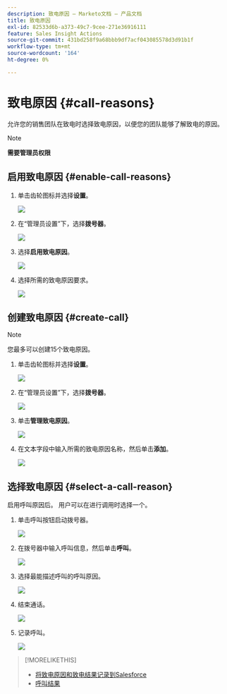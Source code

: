 ```yaml
---
description: 致电原因 — Marketo文档 — 产品文档
title: 致电原因
exl-id: 82533d6b-a373-49c7-9cee-271e36916111
feature: Sales Insight Actions
source-git-commit: 431bd258f9a68bbb9df7acf043085578d3d91b1f
workflow-type: tm+mt
source-wordcount: '164'
ht-degree: 0%

---
```


# 致电原因 {#call-reasons}

允许您的销售团队在致电时选择致电原因，以便您的团队能够了解致电的原因。

>[!NOTE]
>
>**需要管理员权限**

## 启用致电原因 {#enable-call-reasons}

1. 单击齿轮图标并选择&#x200B;**设置**。

   ![](assets/call-reasons-1.png)

1. 在“管理员设置”下，选择&#x200B;**拨号器**。

   ![](assets/call-reasons-2.png)

1. 选择&#x200B;**启用致电原因**。

   ![](assets/call-reasons-3.png)

1. 选择所需的致电原因要求。

   ![](assets/call-reasons-4.png)

## 创建致电原因 {#create-call}

>[!NOTE]
>
>您最多可以创建15个致电原因。

1. 单击齿轮图标并选择&#x200B;**设置**。

   ![](assets/call-reasons-5.png)

1. 在“管理员设置”下，选择&#x200B;**拨号器**。

   ![](assets/call-reasons-6.png)

1. 单击&#x200B;**管理致电原因**。

   ![](assets/call-reasons-7.png)

1. 在文本字段中输入所需的致电原因名称，然后单击&#x200B;**添加**。

   ![](assets/call-reasons-8.png)

## 选择致电原因 {#select-a-call-reason}

启用呼叫原因后。 用户可以在进行调用时选择一个。

1. 单击呼叫按钮启动拨号器。

   ![](assets/call-reasons-9.png)

1. 在拨号器中输入呼叫信息，然后单击&#x200B;**呼叫**。

   ![](assets/call-reasons-10.png)

1. 选择最能描述呼叫的呼叫原因。

   ![](assets/call-reasons-11.png)

1. 结束通话。

   ![](assets/call-reasons-12.png)

1. 记录呼叫。

   ![](assets/call-reasons-13.png)

>[!MORELIKETHIS]
>
>* [将致电原因和致电结果记录到Salesforce](/help/marketo/product-docs/marketo-sales-insight/actions/phone/log-call-reasons-and-call-outcomes-to-salesforce.md)
>* [呼叫结果](/help/marketo/product-docs/marketo-sales-insight/actions/phone/call-outcomes.md)
